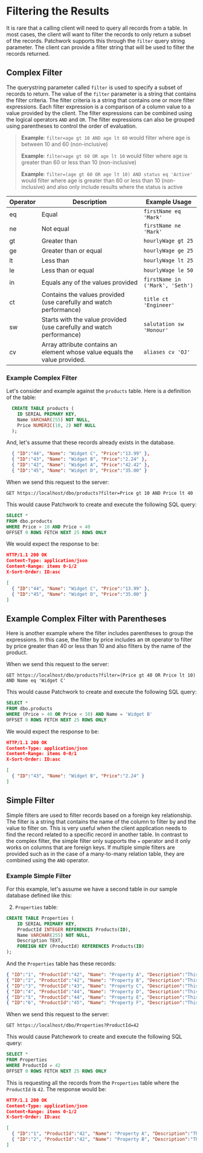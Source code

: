 # Filtering the Results

It is rare that a calling client will need to query all records from a table. In most cases, the client will want to filter the records to only return a subset of the records. Patchwork supports this through the `filter` query string parameter. The client can provide a filter string that will be used to filter the records returned.

## Complex Filter

The querystring parameter called `filter` is used to specify a subset of records to return. The value of the `filter` parameter is a string that contains the filter criteria. The filter criteria is a string that contains one or more filter expressions. Each filter expression is a comparison of a column value to a value provided by the client. The filter expressions can be combined using the logical operators `AND` and `OR`. The filter expressions can also be grouped using parentheses to control the order of evaluation.

> **Example**: `filter=age gt 10 AND age lt 60` would filter where age is between 10 and 60 (non-inclusive)
>
> **Example**: `filter=age gt 60 OR age lt 10` would filter where age is greater than 60 or less than 10 (non-inclusive)
>
> **Example**: `filter=(age gt 60 OR age lt 10) AND status eq 'Active'` would filter where age is greater than 60 or less than 10 (non-inclusive) and also only include results where the status is active

| Operator | Description                                                                | Example Usage                   |
| -------- | -------------------------------------------------------------------------- | ------------------------------- |
| eq       | Equal                                                                      | `firstName eq 'Mark'`           |
| ne       | Not equal                                                                  | `firstName ne 'Mark'`           |
| gt       | Greater than                                                               | `hourlyWage gt 25`              |
| ge       | Greater than or equal                                                      | `hourlyWage ge 25`              |
| lt       | Less than                                                                  | `hourlyWage lt 25`              |
| le       | Less than or equal                                                         | `hourlyWage le 50`              |
| in       | Equals any of the values provided                                          | `firstName in ('Mark', 'Seth')` |
| ct       | Contains the values provided (use carefully and watch performance)         | `title ct 'Engineer'`           |
| sw       | Starts with the value provided (use carefully and watch performance)       | `salutation sw 'Honour'`        |
| cv       | Array attribute contains an element whose value equals the value provided. | `aliases cv 'OJ'`               |

### Example Complex Filter

Let's consider and example against the `products` table. Here is a definition of the table:
```sql
  CREATE TABLE products (
    ID SERIAL PRIMARY KEY,
    Name VARCHAR(255) NOT NULL,
    Price NUMERIC(10, 2) NOT NULL
  );  
```

And, let's assume that these records already exists in the database.

```json
  { "ID":"44", "Name": "Widget C", "Price":"13.99" },
  { "ID":"43", "Name": "Widget B", "Price":"2.24" },
  { "ID":"42", "Name": "Widget A", "Price":"42.42" },
  { "ID":"45", "Name": "Widget D", "Price":"35.00" }
```

When we send this request to the server:

```http
GET https://localhost/dbo/products?filter=Price gt 10 AND Price lt 40
```

This would cause Patchwork to create and execute the following SQL query:

```sql
SELECT *
FROM dbo.products
WHERE Price > 10 AND Price < 40
OFFSET 0 ROWS FETCH NEXT 25 ROWS ONLY
```

We would expect the response to be:

```json
HTTP/1.1 200 OK
Content-Type: application/json
Content-Range: items 0-1/2
X-Sort-Order: ID:asc

[
  { "ID":"44", "Name": "Widget C", "Price":"13.99" },
  { "ID":"45", "Name": "Widget D", "Price":"35.00" }
]
```

## Example Complex Filter with Parentheses

Here is another example where the filter includes parentheses to group the expressions. In this case, the filter by price includes an `OR` operator to filter by price greater than 40 or less than 10 and also filters by the name of the product.

When we send this request to the server:

```http
GET https://localhost/dbo/products?filter=(Price gt 40 OR Price lt 10) AND Name eq 'Widget C'
```

This would cause Patchwork to create and execute the following SQL query:

```sql
SELECT *
FROM dbo.products
WHERE (Price > 40 OR Price < 10) AND Name = 'Widget B'
OFFSET 0 ROWS FETCH NEXT 25 ROWS ONLY
```

We would expect the response to be:

```json
HTTP/1.1 200 OK
Content-Type: application/json
Content-Range: items 0-0/1
X-Sort-Order: ID:asc

[
  { "ID":"43", "Name": "Widget B", "Price":"2.24" }  
]
```

## Simple Filter

Simple filters are used to filter records based on a foreign key relationship. The filter is a string that contains the name of the column to filter by and the value to filter on. This is very useful when the client application needs to find the record related to a specific record in another table. In contrast to the complex filter, the simple filter only supports the `=` operator and it only works on columns that are foreign keys. If multiple simple filters are provided such as in the case of a many-to-many relation table, they are combined using the `AND` operator.

### Example Simple Filter

For this example, let's assume we have a second table in our sample database defined like this:

2. `Properties` table:

```sql
CREATE TABLE Properties (
    ID SERIAL PRIMARY KEY,
    ProductId INTEGER REFERENCES Products(ID),
    Name VARCHAR(255) NOT NULL,
    Description TEXT,
    FOREIGN KEY (ProductId) REFERENCES Products(ID)
);
```

And the `Properties` table has these records:

```json
{ "ID":"1", "ProductId":"42", "Name": "Property A", "Description":"This is property A" },
{ "ID":"2", "ProductId":"42", "Name": "Property B", "Description":"This is property B" },
{ "ID":"3", "ProductId":"43", "Name": "Property C", "Description":"This is property C" },
{ "ID":"4", "ProductId":"44", "Name": "Property D", "Description":"This is property D" },
{ "ID":"5", "ProductId":"44", "Name": "Property E", "Description":"This is property E" },
{ "ID":"6", "ProductId":"45", "Name": "Property F", "Description":"This is property F" }
```

When we send this request to the server:

```http
GET https://localhost/dbo/Properties?ProductId=42
```

This would cause Patchework to create and execute the following SQL query:

```sql
SELECT * 
FROM Properties 
WHERE ProductId = 42
OFFSET 0 ROWS FETCH NEXT 25 ROWS ONLY
```

This is requesting all the records from the `Properties` table where the `ProductId` is `42`. The response would be:

```json
HTTP/1.1 200 OK
Content-Type: application/json
Content-Range: items 0-1/2
X-Sort-Order: ID:asc

[
  { "ID":"1", "ProductId":"42", "Name": "Property A", "Description":"This is property A" },
  { "ID":"2", "ProductId":"42", "Name": "Property B", "Description":"This is property B" }
]
```
